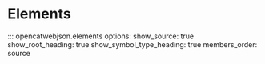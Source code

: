 
# Elements

::: opencatwebjson.elements
    options:
      show_source: true
      show_root_heading: true
      show_symbol_type_heading: true
      members_order: source
